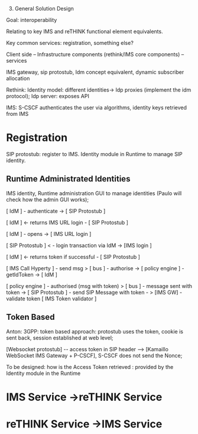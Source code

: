 3. General Solution Design

Goal: interoperability

Relating to key IMS and reTHINK functional element equivalents.

Key common services: registration, something else?

Client side – Infrastructure components (rethink/IMS core components) – services

IMS gateway, sip protostub, Idm concept equivalent, dynamic subscriber allocation

Rethink: Identity model: different identities-> Idp proxies (implement the idm protocol); Idp server: exposes API

IMS: S-CSCF authenticates the user via algorithms, identity keys retrieved from IMS

# Registration
SIP protostub: register to IMS. Identity module in Runtime to manage SIP identity.

## Runtime Administrated Identities

IMS identity, Runtime administration GUI to manage identities (Paulo will check how the admin GUI works); 

[ IdM ] - authenticate -> [ SIP Protostub ]

[ IdM ] <- returns IMS URL login - [ SIP Protostub ]

[ IdM ] - opens -> [ IMS URL login ]

[ SIP Protostub ] < - login transaction via IdM -> [IMS login  ]

[ IdM ] <- returns token if successful - [ SIP Protostub ]

[ IMS Call Hyperty ] - send msg > [ bus ] - authorise -> [ policy engine ] - getIdToken -> [ IdM  ] 

[ policy engine ] - authorised (msg with token) > [ bus ] - message sent with token -> [ SIP Protostub ] -  send SIP Message with token - > [IMS GW] - validate token [ IMS Token validator ] 



## Token Based 
Anton: 3GPP: token based approach: protostub uses the token, cookie is sent back, session established at web level; 

[Websocket protostub] -- access token in SIP header --> [Kamaillo WebSocket IMS Gateway + P-CSCF], S-CSCF does not send the Nonce; 

To be designed: how is the Access Token retrieved : provided by the Identity module in the Runtime

# IMS Service ->reTHINK Service
# reTHINK Service ->IMS Service
